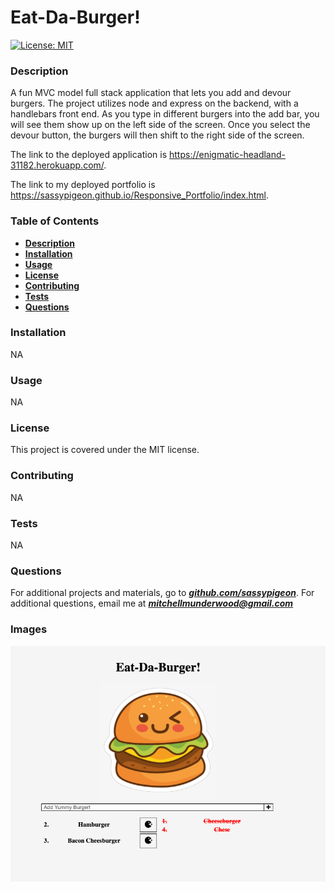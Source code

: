 # Eat-Da-Burger! 
[![License: MIT](https://img.shields.io/badge/License-MIT-yellow.svg)](https://opensource.org/licenses/MIT) 
### Description 
 A fun MVC model full stack application that lets you add and devour burgers. The project utilizes node and express on the backend, with a handlebars front end. As you type in different burgers into the add bar, you will see them show up on the left side of the screen. Once you select the devour button, the burgers will then shift to the right side of the screen. 

 The link to the deployed application is https://enigmatic-headland-31182.herokuapp.com/.

The link to my deployed portfolio is https://sassypigeon.github.io/Responsive_Portfolio/index.html.

### Table of Contents 
- [**Description**](#Description) 
- [**Installation**](#Installation) 
- [**Usage**](#Usage) 
- [**License**](#License) 
- [**Contributing**](#Contributing) 
- [**Tests**](#Tests) 
- [**Questions**](#Questions)
### Installation 
 NA 
### Usage 
 NA 
### License 
This project is covered under the MIT license. 
### Contributing 
 NA 
### Tests 
 NA 
### Questions 
For additional projects and materials, go to ***[github.com/sassypigeon](https://github.com/sassypigeon)***. 
For additional questions, email me at ***mitchellmunderwood@gmail.com*** 

### Images

![one](./README_SUPPORT/one.png)